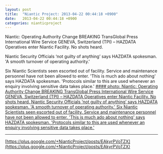 ```yaml
---
layout: post
title:  "Niantic Project: 2013-04-22 00:44:18 +0900"
date:   2013-04-22 00:44:18 +0900
categories: nianticproject
---
```

Niantic: Operating Authority Change
BREAKING
TransGlobal Press International Wire Service
GENEVA, Switzerland (TPI) – HAZDATA Operatives enter Niantic Facility. No shots heard.

Niantic Security Officials ‘not guilty of anything’ says HAZDATA spokesman. 'A smooth turnover of operating authority.'

Six Niantic Scientists seen escorted out of facility. Service and maintenance personnel have not been allowed to enter. 'This is much ado about nothing' says HAZDATA spokesman. 'Protocols similar to this are used whenever an enquiry involving sensitive data takes place.'
[#### photo: Niantic: Operating Authority Change
BREAKING
TransGlobal Press International Wire Service
GENEVA, Switzerland (TPI) – HAZDATA Operatives enter Niantic Facility. No shots heard.
Niantic Security Officials ‘not guilty of anything’ says HAZDATA spokesman. 'A smooth turnover of operating authority.'
Six Niantic Scientists seen escorted out of facility. Service and maintenance personnel have not been allowed to enter. 'This is much ado about nothing' says HAZDATA spokesman. 'Protocols similar to this are used whenever an enquiry involving sensitive data takes place.'](https://lh3.googleusercontent.com/-6gRR8TKcRfI/UXQJKrMwSFI/AAAAAAAAQL4/03E2HzcUuRM/w423-h1650/HAZDATA.jpg "")
- - -
[https://plus.google.com/+NianticProject/posts/EAkyrPVoTZX](https://plus.google.com/+NianticProject/posts/EAkyrPVoTZX)
